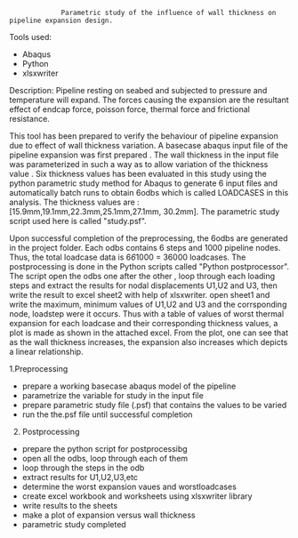                  Parametric study of the influence of wall thickness on pipeline expansion design.

Tools used:
 -  Abaqus
 -  Python
 - xlsxwriter

Description:
Pipeline resting on seabed and subjected to pressure and temperature will expand. The forces causing the expansion are the resultant effect of  endcap force, poisson force, thermal force and frictional resistance. 

This tool has been prepared to verify the behaviour of pipeline expansion due to effect of  wall thickness variation.
A basecase abaqus input file of the pipeline expansion was first prepared . The wall thickness in the input file was parameterized in such a way as to allow variation of the thickness value .
Six thickness values has been evaluated in this study using the python parametric study method for Abaqus to generate 6 input files and automatically batch runs to obtain 6odbs which is called LOADCASES in this analysis. The thickness values are :[15.9mm,19.1mm,22.3mm,25.1mm,27.1mm, 30.2mm]. The parametric study script  used here is called "study.psf".


Upon successful completion of the preprocessing, the 6odbs are generated in the project folder. Each odbs contains 6 steps and 1000 pipeline nodes. Thus, the total loadcase data  is 6*6*1000 = 36000 loadcases.
The postprocessing is done in the Python scripts called "Python postprocessor". The script open the odbs one after the other ,  loop through each loading steps and extract the results for nodal displacements U1,U2 and U3,
then write the result to excel sheet2 with help of xlsxwriter. open sheet1 and write the maximum, minimum values of U1,U2 and U3 and the corrsponding node, loadstep were it occurs.
Thus with a table of values of worst thermal expansion for each loadcase and their corresponding thickness values, a plot is made as shown in the attached excel.
From the plot, one can see that as the wall thickness increases, the expansion also increases which depicts a  linear relationship.

1.Preprocessing
- prepare a working basecase abaqus model of the pipeline
- parametrize the variable for study in the input file
- prepare parametric study file (.psf) that contains the values to be varied 
- run the the.psf file until successful completion 

2. Postprocessing
- prepare the python script for postprocessibg
- open all the odbs, loop through each of them
- loop through the steps in the odb
- extract results for U1,U2,U3,etc
- determine the worst expansion vaues and worstloadcases
- create excel workbook and worksheets using xlsxwriter library
- write results to the sheets 
- make a plot of expansion versus wall thickness
- parametric study completed





